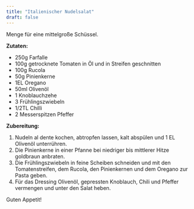 ```yaml
---
title: "Italienischer Nudelsalat"
draft: false
---
```


Menge für eine mittelgroße Schüssel.

**Zutaten:**
- 250g Farfalle
- 100g getrocknete Tomaten in Öl und in Streifen geschnitten
- 100g Rucola
- 50g Pinienkerne
- 1EL Oregano
- 50ml Olivenöl
- 1 Knoblauchzehe
- 3 Frühlingszwiebeln
- 1/2TL Chilli
- 2 Messerspitzen Pfeffer

**Zubereitung:**
1. Nudeln al dente kochen, abtropfen lassen, kalt abspülen und 1 EL Olivenöl unterrühren.
2. Die Pinienkerne in einer Pfanne bei niedriger bis mittlerer Hitze goldbraun anbraten.
3. Die Frühlingszwiebeln in feine Scheiben schneiden und mit den Tomatenstreifen, dem Rucola, den Pinienkernen und dem Oregano zur Pasta geben. 
4. Für das Dressing Olivenöl, gepressten Knoblauch, Chili und Pfeffer vermengen und unter den Salat heben.

Guten Appetit!